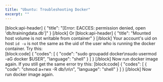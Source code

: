```yaml
---
title: "Ubuntu: Troubleshooting Docker"
excerpt: ""
---
```

[block:api-header]
{
  "title": "[Error: EACCES: permission denied, open 'db/trainingdata.db']"
}
[/block]
Or
[block:api-header]
{
  "title": "Mounted host volume is not writable from container"
}
[/block]
Your account's uid on host `id -u` is not the same as the uid of the user who is running the docker container. Try this:  
[block:code]
{
  "codes": [
    {
      "code": "sudo groupadd docker\nsudo usermod -aG docker $USER",
      "language": "shell"
    }
  ]
}
[/block]
Now run docker image again. If you still get the same error try this:
[block:code]
{
  "codes": [
    {
      "code": "chmod a+rwx -R db/\n\n",
      "language": "shell"
    }
  ]
}
[/block]
Now run docker image again.